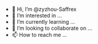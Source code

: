 - 👋 Hi, I’m @zyzhou-Saffrex
- 👀 I’m interested in ...
- 🌱 I’m currently learning ...
- 💞️ I’m looking to collaborate on ...
- 📫 How to reach me ...

<!---
zyzhou-Saffrex/zyzhou-Saffrex is a ✨ special ✨ repository because its `README.md` (this file) appears on your GitHub profile.
You can click the Preview link to take a look at your changes.
--->
